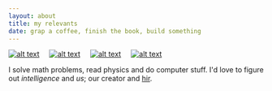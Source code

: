 ```yaml
---
layout: about
title: my relevants
date: grap a coffee, finish the book, build something
---
```

<!-- Please don't remove this: Grab your social icons from https://github.com/carlsednaoui/gitsocial -->

<!-- display the social media buttons in your README -->



[![alt text][1.1]][1] &nbsp; &nbsp; [![alt text][2.1]][2] &nbsp; &nbsp; [![alt text][3.1]][3] &nbsp; &nbsp; [![alt text][4.1]][4]

I solve math problems, read physics and do computer stuff. I'd love to figure out _intelligence_ and _us_; our creator and [hir](https://en.wikipedia.org/wiki/Hir_(disambiguation)).

<!-- links to social media icons -->
<!-- no need to change these -->
 
<!-- icons with padding -->

[1.1]: http://i.imgur.com/CKLpgcs.png (email icon with padding)
[2.1]: http://i.imgur.com/aV59QS6.png (github icon with padding)
[3.1]: http://i.imgur.com/Q9Dr6XJ.png (linkedin icon with padding)
[4.1]: http://i.imgur.com/2amdaUm.png (resume icon with padding)

<!-- icons without padding -->

[1.2]: http://i.imgur.com/CKLpgcs.png (email icon without padding)
[2.2]: http://i.imgur.com/aV59QS6.png (github icon without padding)
[3.2]: http://i.imgur.com/Q9Dr6XJ.png (linkedin plus icon without padding)
[4.2]: http://i.imgur.com/2amdaUm.png (resume icon without padding)


<!-- links to your social media accounts -->
<!-- update these accordingly -->

[1]: mailto:thtrieu@apcs.vn
[2]: http://github.com/thtrieu/
[3]: https://linkedin.com/in/thtrieu95
[4]: http://thtrieu.github.io/resume.pdf

<!-- Please don't remove this: Grab your social icons from https://github.com/carlsednaoui/gitsocial -->